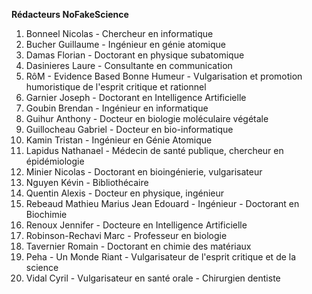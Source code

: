 **Rédacteurs NoFakeScience**

1. Bonneel Nicolas - Chercheur en informatique
2. Bucher Guillaume - Ingénieur en génie atomique
3. Damas Florian - Doctorant en physique subatomique
4. Dasinieres Laure - Consultante en communication
5. RôM - Evidence Based Bonne Humeur - Vulgarisation et promotion humoristique de l'esprit critique et rationnel
6. Garnier Joseph - Doctorant en Intelligence Artificielle
7. Goubin Brendan - Ingénieur en informatique
8. Guihur Anthony - Docteur en biologie moléculaire végétale
9. Guillocheau Gabriel - Docteur en bio-informatique
10. Kamin Tristan - Ingénieur en Génie Atomique
11. Lapidus Nathanael - Médecin de santé publique, chercheur en épidémiologie
12. Minier Nicolas - Doctorant en bioingénierie, vulgarisateur
13. Nguyen Kévin - Bibliothécaire
14. Quentin Alexis - Docteur en physique, ingénieur
15. Rebeaud Mathieu Marius Jean Edouard - Ingénieur - Doctorant en Biochimie
16. Renoux Jennifer - Docteure en Intelligence Artificielle
17. Robinson-Rechavi Marc - Professeur en biologie
18. Tavernier Romain - Doctorant en chimie des matériaux
19. Peha - Un Monde Riant - Vulgarisateur de l'esprit critique et de la science
20. Vidal Cyril - Vulgarisateur en santé orale - Chirurgien dentiste

